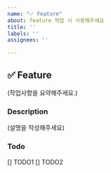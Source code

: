 ```yaml
---
name: "✅ Feature"
about: feature 작업 시 사용해주세요
title: ''
labels: ''
assignees: ''

---
```


## ✅ Feature
(작업사항을 요약해주세요.)

### Description
(설명을 작성해주세요)

### Todo
[] TODO1
[] TODO2
